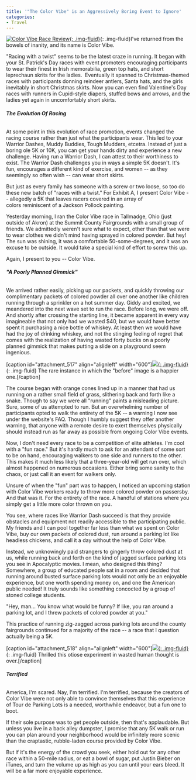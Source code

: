 ```yaml
---
title: '"The Color Vibe" is an Aggressively Boring Event to Ignore'
categories:
- Travel
---
```


[![Color Vibe Race Review](https://withoutapath.com/wp-content/uploads/2017/05/Color-Vibe-Race-Review-683x1024.jpg){: .img-fluid}](https://withoutapath.com/wp-content/uploads/2017/05/Color-Vibe-Race-Review.jpg){: .img-fluid}I've returned from the bowels of inanity, and its name is Color Vibe.

"Racing with a twist" seems to be the latest craze in running. It began with your St. Patrick's Day races with event promoters encouraging participants to wear their finest in Irish memorabilia, green top hats, and short leprechaun skrits for the ladies.  Eventually it spanned to Christmas-themed races with participants donning reindeer antlers, Santa hats, and the girls inevitably in short Christmas skirts. Now you can even find Valentine's Day races with runners in Cupid-style diapers, stuffed bows and arrows, and the ladies yet again in uncomfortably short skirts.

###### **The Evolution Of Racing**

<!-- more -->At some point in this evolution of race promotion, events changed the racing course rather than just what the participants wear. This led to your Warrior Dashes, Muddy Buddies, Tough Mudders, etcetra. Instead of just a boring ole 5K or 10K, you can get your hands dirty and experience a new challenge. Having run a Warrior Dash, I can attest to their worthiness to exist. The Warrior Dash challenges you in ways a simple 5K doesn't. It's fun, encourages a different kind of exercise, and women -- as they seemingly so often wish -- can wear short skirts.

But just as every family has someone with a screw or two loose, so too do these new batch of "races with a twist." For Exhibit A, I present Color Vibe -- allegedly a 5K that leaves racers covered in an array of colors reminiscent of a Jackson Pollock painting.

Yesterday morning, I ran the Color Vibe race in Tallmadge, Ohio (just outside of Akron) at the Summit County Fairgrounds with a small group of friends. We admittedly weren't sure what to expect, other than that we were to wear clothes we didn't mind having sprayed in colored powder. But hey! The sun was shining, it was a comfortable 50-some-degrees, and it was an excuse to be outside. It would take a special kind of effort to screw this up.

Again, I present to you -- Color Vibe.

###### **"A Poorly Planned Gimmick"**

We arrived rather easily, picking up our packets, and quickly throwing our complimentary packets of colored powder all over one another like children running through a sprinkler on a hot summer day. Giddy and excited, we meandered into the next wave set to run the race. Before long, we were off. And shortly after crossing the starting line, it became apparent in every way imagineable that not only had we wasted $40, but we would have better spent it purchasing a nice bottle of whiskey. At least then we would have had the joy of drinking whiskey, and not the stinging feeling of regret that comes with the realization of having wasted forty bucks on a poorly planned gimmick that makes putting a slide on a playground seem ingenious.

[caption id="attachment_517" align="alignleft" width="600"][![](https://withoutapath.com/wp-content/uploads/2013/04/Color-Vibe-Race-JOE-BAUR-1024x612.jpg){: .img-fluid}](https://withoutapath.com/wp-content/uploads/2013/04/Color-Vibe-Race-JOE-BAUR.jpg){: .img-fluid} The rare instance in which the "before" image is a happier one.[/caption]

The course began with orange cones lined up in a manner that had us running on a rather small field of grass, slithering back and forth like a snake. Though to say we were all "running" paints a misleading picture. Sure, some of us attempted to run. But an overwhelming number of participants opted to walk the entirety of the 5K -- a warning I now see under the website's FAQ. Though I humbly suggest they offer another warning, that anyone with a remote desire to exert themselves physically should instead run as far away as possible from ongoing Color Vibe events.

Now, I don't need every race to be a competition of elite athletes. I'm cool with a "fun race." But it's hardly much to ask for an attendant of some sort to be on hand, encouraging walkers to one side and runners to the other. This makes it much less likely that a three-year-old will get run over, which almost happened on numerous occasions. Either bring some sanity to the chaos, or just call it an event for walkers only.

Unsure of when the "fun" part was to happen, I noticed an upcoming station with Color Vibe workers ready to throw more colored powder on passersby. And that was it. For the entirety of the race. A handful of stations where you simply get a little more color thrown on you.

You see, where races like Warrior Dash succeed is that they provide obstacles and equipment not readily accessible to the participating public. My friends and I can pool together far less than what we spent on Color Vibe, buy our own packets of colored dust, run around a parking lot like headless chickens, and call it a day without the help of Color Vibe.

Instead, we unknowingly paid strangers to gingerly throw colored dust at us, while running back and forth on the kind of jagged surface parking lots you see in Apocalyptic movies. I mean, who designed this thing? Somewhere, a group of educated people sat in a room and decided that running around busted surface parking lots would not only be an enjoyable experience, but one worth spending money on, and one the American public needed! It truly sounds like something concocted by a group of stoned college students.

"Hey, man... You know what would be funny? If like, you ran around a parking lot, and I threw packets of colored powder at you."

This practice of running zig-zagged across parking lots around the county fairgrounds continued for a majority of the race -- a race that I question actually being a 5K.

[caption id="attachment_518" align="alignleft" width="600"][![](https://withoutapath.com/wp-content/uploads/2013/04/Color-Vibe-JOE-BAUR-1024x612.jpg){: .img-fluid}](https://withoutapath.com/wp-content/uploads/2013/04/Color-Vibe-JOE-BAUR.jpg){: .img-fluid} Thrilled this otiose experiment in wasted human thought is over.[/caption]

###### **Terrified**

America, I'm scared. Nay, I'm terrified. I'm terrified, because the creators of Color Vibe were not only able to convince themselves that this experience of Tour de Parking Lots is a needed, worthwhile endeavor, but a fun one to boot.

If their sole purpose was to get people outside, then that's applaudable. But unless you live in a back alley dumpster, I promise that any 5K walk or run you can plan around your neighborhood would be infinitely more scenic than the craptastic, rubble-laden course provided by Color Vibe.

But if it's the energy of the crowd you seek, either hold out for any other race within a 50-mile radius, or eat a bowl of sugar, put Justin Bieber on iTunes, and turn the volume up as high as you can until your ears bleed. It will be a far more enjoyable experience.
